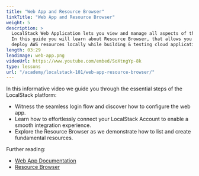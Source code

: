 ```yaml
---
title: "Web App and Resource Browser"
linkTitle: "Web App and Resource Browser"
weight: 5
description: >
  LocalStack Web Application lets you view and manage all aspects of the LocalStack platform. 
  In this guide you will learn about Resource Browser, that allows you to view, manage, and 
  deploy AWS resources locally while building & testing cloud applications locally.
length: 03:29
leadimage: web-app.png
videoUrl: https://www.youtube.com/embed/SoXtngYp-8k
type: lessons
url: "/academy/localstack-101/web-app-resource-browser/"
---
```


In this informative video we guide you through the essential steps of the LocalStack platform:

- Witness the seamless login flow and discover how to configure the web app.
- Learn how to effortlessly connect your LocalStack Account to enable a smooth integration experience.
- Explore the Resource Browser as we demonstrate how to list and create fundamental resources.

Further reading:

- [Web App Documentation](https://docs.localstack.cloud/user-guide/web-application/)
- [Resource Browser](https://docs.localstack.cloud/user-guide/web-application/resource-browser/)